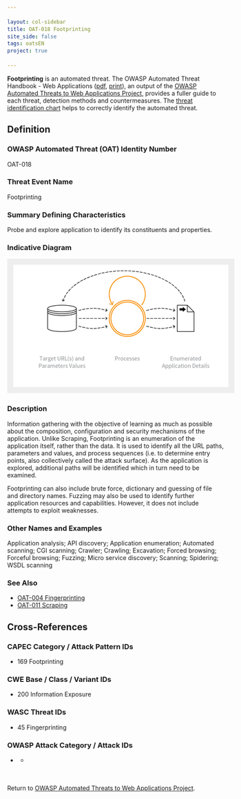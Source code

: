 ```yaml
---

layout: col-sidebar
title: OAT-018 Footprinting
site_side: false
tags: oatsEN
project: true

---
```


**Footprinting** is an automated threat. The OWASP Automated Threat Handbook - Web Applications ([pdf](https://github.com/OWASP/www-project-automated-threats-to-web-applications/tree/master/assets/files/EN), [print](http://www.lulu.com/shop/owasp-foundation/automated-threat-handbook/paperback/product-23540699.html)), an output of the [OWASP Automated Threats to Web Applications Project](../../../), provides a fuller guide to each threat, detection methods and countermeasures. The [threat identification chart](https://www2.owasp.org/www-project-automated-threats-to-web-applications/assets/files/oat-ontology-decision-chart.pdf) helps to correctly identify the automated threat.

## Definition
### OWASP Automated Threat (OAT) Identity Number
OAT-018

### Threat Event Name
Footprinting

### Summary Defining Characteristics
Probe and explore application to identify its constituents and properties.

### Indicative Diagram
<img alt="Indicative diagram for OAT-018" src="images/500px-OAT-018_Footprinting.png" style="background-color:#eeeeee;padding:1em;">

### Description
Information gathering with the objective of learning as much as possible about the composition, configuration and security mechanisms of the application. Unlike Scraping, Footprinting is an enumeration of the application itself, rather than the data. It is used to identify all the URL paths, parameters and values, and process sequences (i.e. to determine entry points, also collectively called the attack surface). As the application is explored, additional paths will be identified which in turn need to be examined.

Footprinting can also include brute force, dictionary and guessing of file and directory names. Fuzzing may also be used to identify further application resources and capabilities. However, it does not include attempts to exploit weaknesses.


### Other Names and Examples
Application analysis; API discovery; Application enumeration; Automated scanning; CGI scanning; Crawler; Crawling; Excavation; Forced browsing; Forceful browsing; Fuzzing; Micro service discovery; Scanning; Spidering; WSDL scanning

### See Also
* [OAT-004 Fingerprinting](OAT-004_Fingerprinting.html)
* [OAT-011 Scraping](OAT-011_Scraping.html)

## Cross-References
### CAPEC Category / Attack Pattern IDs
* 169 Footprinting

### CWE Base / Class / Variant IDs
* 200 Information Exposure

### WASC Threat IDs
* 45 Fingerprinting

### OWASP Attack Category / Attack IDs
* -

<br/><br/>Return to [OWASP Automated Threats to Web Applications Project](../../../).<br/><br/>
